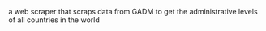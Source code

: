 a web scraper that scraps data from GADM to get the administrative levels of all countries in the world
